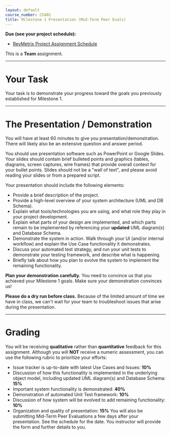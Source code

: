 ```yaml
---
layout: default
course_number: CS402
title: Milestone 1 Presentation (Mid-Term Peer Evals)
---
```


**Due (see your project schedule):**
- [RevMetrix Project Assignment Schedule](../projects/RevMetrix-Project/schedule.html)

This is a **Team** assignment.

--- --- --- --- --- --- --- --- --- --- --- --- --- --- --- --- --- --- --- --- --- --- --- ---

# Your Task

Your task is to demonstrate your progress toward the goals you previously established for Milestone 1.

--- --- --- --- --- --- --- --- --- --- --- --- --- --- --- --- --- --- --- --- --- --- --- ---

# The Presentation / Demonstration

You will have at least 60 minutes to give you presentation/demonstration.  There will likely also be an extensive question and answer period.

You should use presentation software such as PowerPoint or Google Slides. Your slides should contain brief bulleted points and graphics (tables, diagrams, screen captures, wire frames) that provide overall context for your bullet points. Slides should not be a "wall of text", and please avoid reading your slides or from a prepared script.

Your presentation should include the following elements:

- Provide a brief description of the project.
- Provide a high-level overview of your system architecture (UML and DB Schema).
- Explain what tools/technologies you are using, and what role they play in your project development.
- Explain what parts of your design are implemented, and which parts remain to be implemented by referencing your **updated** UML diagram(s) and Database Schema.
- Demonstrate the system in action. Walk through your UI (and/or internal workflow) and explain the Use Case functionality it demonstrates.
- Discuss your automated test strategy, and run your unit tests to demonstrate your testing framework, and describe what is happening.
- Briefly talk about how you plan to evolve the system to implement the remaining functionality.

**Plan your demonstration carefully.** You need to convince us that you achieved your Milestone 1 goals.  Make sure your demonstration convinces us!

**Please do a dry run before class.** Because of the limited amount of time we have in class, we can't wait for your team to troubleshoot issues that arise during the presentation.

--- --- --- --- --- --- --- --- --- --- --- --- --- --- --- --- --- --- --- --- --- --- --- ---

# Grading

You will be receiving **qualitative** rather than **quantitative** feedback for this assignment. Although you will **NOT** receive a numeric assessment, you can use the following rubric to prioritize your efforts:

- Issue tracker is up-to-date with latest Use Cases and Issues: **10%**
- Discussion of how this functionality is implemented in the underlying object model, including updated UML diagram(s) and Database Schema: **15%**
- Important system functionality is demonstrated: **40%**
- Demonstration of automated Unit Test framework: **10%**
- Discussion of how system will be evolved to add remaining functionality: **10%**
- Organization and quality of presentation: **15%**
You will also be submitting Mid-Term Peer Evaluations a few days after your presentation.  See the schedule for the date.  You instructor will provide the form and further details to you.